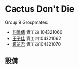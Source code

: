 # Cactus Don't Die
Group 9
Groupmates:
+ [何曉倩](https://github.com/Dorothy0405) 資工四 104321060
+ [王子佳](https://github.com/ivan922114) 資工四104321062
+ [鄭芷君](https://github.com/paperelmo) 資工四104321070
## 設備
